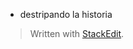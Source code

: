  - destripando la historia


> Written with [StackEdit](https://stackedit.io/).
<!--stackedit_data:
eyJoaXN0b3J5IjpbLTMwNTg5NDU5Ml19
-->